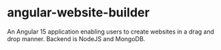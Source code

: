 # angular-website-builder
An Angular 15 application enabling users to create websites in a drag and drop manner. Backend is NodeJS and MongoDB.
